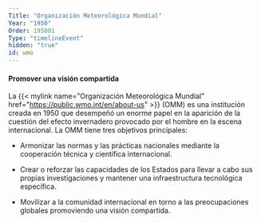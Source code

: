 ```yaml
---
Title: "Organización Meteorológica Mundial"
Year: "1950"
Order: 195001
Type: "timelineEvent"
hidden: "true"
id: wmo
---
```


#### Promover una visión compartida

La {{< mylink name="Organización Meteorológica Mundial" href="https://public.wmo.int/en/about-us" >}} (OMM) es una institución creada en 1950 que desempeñó un enorme papel en la aparición de la cuestión del efecto invernadero provocado por el hombre en la escena internacional. La OMM tiene tres objetivos principales:

- Armonizar las normas y las prácticas nacionales mediante la cooperación técnica y científica internacional.
    
- Crear o reforzar las capacidades de los Estados para llevar a cabo sus propias investigaciones y mantener una infraestructura tecnológica específica.
    
- Movilizar a la comunidad internacional en torno a las preocupaciones globales promoviendo una visión compartida.